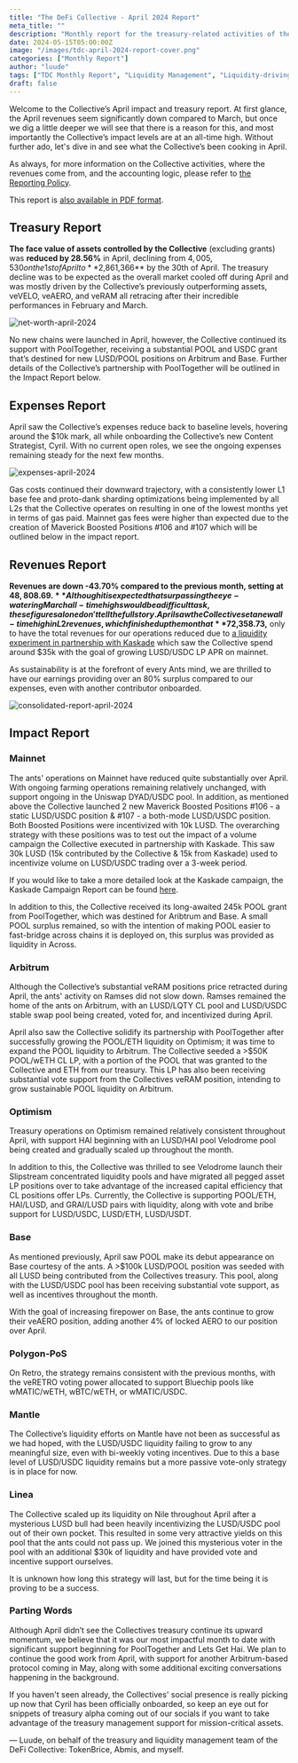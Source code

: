 ```yaml
---
title: "The DeFi Collective - April 2024 Report"
meta_title: ""
description: "Monthly report for the treasury-related activities of the Collective in April: a month of stabliziation and impact-maxing."
date: 2024-05-15T05:00:00Z
image: "/images/tdc-april-2024-report-cover.png"
categories: ["Monthly Report"]
author: "luude"
tags: ["TDC Monthly Report", "Liquidity Management", "Liquidity-driving Tokens", "Collective"]
draft: false
---
```


Welcome to the Collective’s April impact and treasury report. At first glance, the April revenues seem significantly down compared to March, but once we dig a little deeper we will see that there is a reason for this, and most importantly the Collective’s impact levels are at an all-time high. Without further ado, let's dive in and see what the Collective’s been cooking in April.

As always, for more information on the Collective activities, where the revenues come from, and the accounting logic, please refer to [the Reporting Policy](https://deficollective.org/reporting-policy/).

This report is [also available in PDF format](https://github.com/deficollective/deficollective.github.io/blob/main/assets/images/tdc-apr-2024-report/tdc-apr-2024-report.pdf).


## Treasury Report

**The face value of assets controlled by the Collective** (excluding grants) was **reduced by 28.56%** in April, declining from $4,005,530 on the 1st of April to **$2,861,366** by the 30th of April. The treasury decline was to be expected as the overall market cooled off during April and was mostly driven by the Collective’s previously outperforming assets, veVELO, veAERO, and veRAM all retracing after their incredible performances in February and March. 

![net-worth-april-2024](https://raw.githubusercontent.com/deficollective/deficollective.github.io/main/assets/images/tdc-apr-2024-report/net-worth.jpg)

No new chains were launched in April, however, the Collective continued its support with PoolTogether, receiving a substantial POOL and USDC grant that’s destined for new LUSD/POOL positions on Arbitrum and Base. Further details of the Collective’s partnership with PoolTogether will be outlined in the Impact Report below.


## Expenses Report

April saw the Collective’s expenses reduce back to baseline levels, hovering around the $10k mark, all while onboarding the Collective’s new Content Strategist, Cyril. With no current open roles, we see the ongoing expenses remaining steady for the next few months.

![expenses-april-2024](https://raw.githubusercontent.com/deficollective/deficollective.github.io/main/assets/images/tdc-apr-2024-report/expenses.jpg)

Gas costs continued their downward trajectory, with a consistently lower L1 base fee and proto-dank sharding optimizations being implemented by all L2s that the Collective operates on resulting in one of the lowest months yet in terms of gas paid. Mainnet gas fees were higher than expected due to the creation of Maverick Boosted Positions #106 and #107 which will be outlined below in the impact report.


## Revenues Report

**Revenues are down -43.70% compared to the previous month, setting at $48,808.69.** Although it is expected that surpassing the eye-watering March all-time highs would be a difficult task, these figures alone don't tell the full story. April saw the Collective set a new all-time high in L2 revenues, which finished up the month at **$72,358.73,** only to have the total revenues for our operations reduced due to [a liquidity experiment in partnership with Kaskade](https://deficollective.org/blog/kaskade-campaign-report/) which saw the Collective spend around $35k with the goal of growing LUSD/USDC LP APR on mainnet. 

As sustainability is at the forefront of every Ants mind, we are thrilled to have our earnings providing over an 80% surplus compared to our expenses, even with another contributor onboarded.


![consolidated-report-april-2024](https://raw.githubusercontent.com/deficollective/deficollective.github.io/main/assets/images/tdc-apr-2024-report/consolidated-report.jpg)


## Impact Report


### Mainnet

The ants' operations on Mainnet have reduced quite substantially over April. With ongoing farming operations remaining relatively unchanged, with support ongoing in the Uniswap DYAD/USDC pool. In addition, as mentioned above the Collective launched 2 new Maverick Boosted Positions #106 - a static LUSD/USDC position & #107 - a both-mode LUSD/USDC position. Both Boosted Positions were incentivized with 10k LUSD. The overarching strategy with these positions was to test out the impact of a volume campaign the Collective executed in partnership with Kaskade. This saw 30k LUSD (15k contributed by the Collective & 15k from Kaskade) used to incentivize volume on LUSD/USDC trading over a 3-week period. 

If you would like to take a more detailed look at the Kaskade campaign, the Kaskade Campaign Report can be found [here](https://deficollective.org/blog/kaskade-campaign-report/).

In addition to this, the Collective received its long-awaited 245k POOL grant from PoolTogether, which was destined for Aribtrum and Base. A small POOL surplus remained, so with the intention of making POOL easier to fast-bridge across chains it is deployed on, this surplus was provided as liquidity in Across.


### Arbitrum

Although the Collective’s substantial veRAM positions price retracted during April, the ants' activity on Ramses did not slow down. Ramses remained the home of the ants on Arbitrum, with an LUSD/LQTY CL pool and LUSD/USDC stable swap pool being created, voted for, and incentivized during April.

April also saw the Collective solidify its partnership with PoolTogether after successfully growing the POOL/ETH liquidity on Optimism; it was time to expand the POOL liquidity to Arbitrum. The Collective seeded a >$50K POOL/wETH CL LP, with a portion of the POOL that was granted to the Collective and ETH from our treasury. This LP has also been receiving substantial vote support from the Collectives veRAM position, intending to grow sustainable POOL liquidity on Arbitrum. 


### Optimism

Treasury operations on Optimism remained relatively consistent throughout April, with support HAI beginning with an LUSD/HAI pool Velodrome pool being created and gradually scaled up throughout the month. 

In addition to this, the Collective was thrilled to see Velodrome launch their Slipstream concentrated liquidity pools and have migrated all pegged asset LP positions over to take advantage of the increased capital efficiency that CL positions offer LPs. Currently, the Collective is supporting POOL/ETH, HAI/LUSD, and GRAI/LUSD pairs with liquidity, along with vote and bribe support for LUSD/USDC, LUSD/ETH, LUSD/USDT.


### Base

As mentioned previously, April saw POOL make its debut appearance on Base courtesy of the ants. A >$100k LUSD/POOL position was seeded with all LUSD being contributed from the Collectives treasury. This pool, along with the LUSD/USDC pool has been receiving substantial vote support, as well as incentives throughout the month.

With the goal of increasing firepower on Base, the ants continue to grow their veAERO position, adding another 4% of locked AERO to our position over April.


### Polygon-PoS

On Retro, the strategy remains consistent with the previous months, with the veRETRO voting power allocated to support Bluechip pools like wMATIC/wETH, wBTC/wETH, or wMATIC/USDC.


### Mantle

The Collective’s liquidity efforts on Mantle have not been as successful as we had hoped, with the LUSD/USDC liquidity failing to grow to any meaningful size, even with bi-weekly voting incentives. Due to this a base level of LUSD/USDC liquidity remains but a more passive vote-only strategy is in place for now.


### Linea

The Collective scaled up its liquidity on Nile throughout April after a mysterious LUSD bull had been heavily incentivizing the LUSD/USDC pool out of their own pocket. This resulted in some very attractive yields on this pool that the ants could not pass up. We joined this mysterious voter in the pool with an additional $30k of liquidity and have provided vote and incentive support ourselves. 

It is unknown how long this strategy will last, but for the time being it is proving to be a success.


### Parting Words

Although April didn’t see the Collectives treasury continue its upward momentum, we believe that it was our most impactful month to date with significant support beginning for PoolTogether and Lets Get Hai. We plan to continue the good work from April, with support for another Arbitrum-based protocol coming in May, along with some additional exciting conversations happening in the background.

If you haven't seen already, the Collectives' social presence is really picking up now that Cyril has been officially onboarded, so keep an eye out for snippets of treasury alpha coming out of our socials if you want to take advantage of the treasury management support for mission-critical assets.

— Luude, on behalf of the treasury and liquidity management team of the DeFi Collective: TokenBrice, Abmis, and myself. 
